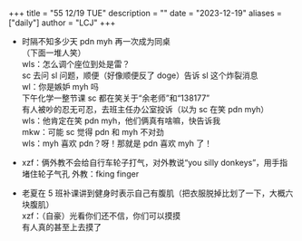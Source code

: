 +++
title = "55 12/19 TUE"
description = ""
date = "2023-12-19"
aliases = ["daily"]
author = "LCJ"
+++

- 时隔不知多少天 pdn myh 再一次成为同桌  
（下面一堆人笑）  
wls：怎么调个座位到处是雷？  
sc 去问 sl 问题，顺便（好像顺便反了 doge）告诉 sl 这个炸裂消息  
wl：你是嫉妒 myh 吗  
下午化学一整节课 sc 都在笑关于“余老师”和“138177”  
有人被吵的忍无可忍，去班主任办公室投诉（以为 sc 在笑 pdn myh）  
wls：他肯定在笑 pdn myh，他们俩真有啥嘛，快告诉我  
mkw：可能 sc 觉得 pdn 和 myh 不对劲  
wls：myh 喜欢 pdn？呀！那就是 pdn 喜欢 myh 了！

- xzf：俩外教不会给自行车轮子打气，对外教说“you silly donkeys”，用手指堵住轮子气孔
外教：fking finger

- 老夏在 5 班补课讲到健身时表示自己有腹肌（把衣服脱掉比划了一下，大概六块腹肌）  
xzf：（自豪）光看你们还不信，你们可以摸摸  
有人真的甚至上去摸了
